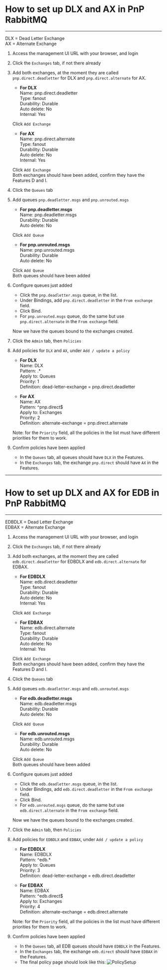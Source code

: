 # How to set up DLX and AX in PnP RabbitMQ
---

DLX = Dead Letter Exchange  
AX = Alternate Exchange  

1. Access the management UI URL with your browser, and login  

2. Click the `Exchanges` tab, if not there already  

3. Add both exchanges, at the moment they are called `pnp.direct.deadletter` for DLX and `pnp.direct.alternate` for AX.  

    - **For DLX**  
    Name: pnp.direct.deadletter  
    Type: fanout  
    Durability: Durable  
    Auto delete: No  
    Internal: Yes  

    Click `Add Exchange`  

    - **For AX**  
    Name: pnp.direct.alternate  
    Type: fanout  
    Durability: Durable  
    Auto delete: No  
    Internal: Yes  

    Click `Add Exchange`  
    Both exchanges should have been added, confirm they have the Features D and I.  

4. Click the `Queues` tab  

5. Add queues `pnp.deadletter.msgs` and `pnp.unrouted.msgs`  

    - **For pnp.deadletter.msgs**  
    Name: pnp.deadletter.msgs  
    Durability: Durable  
    Auto delete: No  

    Click `Add Queue`  

    - **For pnp.unrouted.msgs**  
    Name: pnp.unrouted.msgs  
    Durability: Durable  
    Auto delete: No  

    Click `Add Queue`  
    Both queues should have been added

6. Configure queues just added

    - Click the `pnp.deadletter.msgs` queue, in the list.  
    - Under Bindings, add `pnp.direct.deadletter` in the `From exchange` field.  
    - Click Bind.  
    - For `pnp.unrouted.msgs` queue, do the same but use `pnp.direct.alternate` in the `From exchange` field.  

    Now we have the queues bound to the exchanges created.  

7. Click the `Admin` tab, then `Policies`  

8. Add policies for `DLX` and `AX`, under `Add / update a policy`  

    - **For DLX**  
    Name: DLX  
    Pattern: .*  
    Apply to: Queues  
    Priority: 1  
    Definition: dead-letter-exchange = pnp.direct.deadletter  

    - **For AX**  
    Name: AX  
    Pattern: ^pnp.direct$  
    Apply to: Exchanges  
    Priority: 2  
    Definition: alternate-exchange = pnp.direct.alternate  

    Note: for the `Priority` field, all the policies in the list must have different priorities for them to work.  

9. Confirm policies have been applied  

    - In the `Queues` tab, all queues should have `DLX` in the Features.  
    - In the `Exchanges` tab, the exchange `pnp.direct` should have `AX` in the Features.  

---

# How to set up DLX and AX for EDB in PnP RabbitMQ
---

EDBDLX = Dead Letter Exchange  
EDBAX = Alternate Exchange  

1. Access the management UI URL with your browser, and login  

2. Click the `Exchanges` tab, if not there already  

3. Add both exchanges, at the moment they are called `edb.direct.deadletter` for EDBDLX and `edb.direct.alternate` for EDBAX.  

    - **For EDBDLX**  
    Name: edb.direct.deadletter  
    Type: fanout  
    Durability: Durable  
    Auto delete: No  
    Internal: Yes  

    Click `Add Exchange`  

    - **For EDBAX**  
    Name: edb.direct.alternate  
    Type: fanout  
    Durability: Durable  
    Auto delete: No  
    Internal: Yes  

    Click `Add Exchange`  
    Both exchanges should have been added, confirm they have the Features D and I.  

4. Click the `Queues` tab  

5. Add queues `edb.deadletter.msgs` and `edb.unrouted.msgs`  

    - **For edb.deadletter.msgs**  
    Name: edb.deadletter.msgs  
    Durability: Durable  
    Auto delete: No  

    Click `Add Queue`  

    - **For edb.unrouted.msgs**  
    Name: edb.unrouted.msgs  
    Durability: Durable  
    Auto delete: No  

    Click `Add Queue`  
    Both queues should have been added

6. Configure queues just added

    - Click the `edb.deadletter.msgs` queue, in the list.  
    - Under Bindings, add `edb.direct.deadletter` in the `From exchange` field.  
    - Click Bind.  
    - For `edb.unrouted.msgs` queue, do the same but use `edb.direct.alternate` in the `From exchange` field.  

    Now we have the queues bound to the exchanges created.  

7. Click the `Admin` tab, then `Policies`  

8. Add policies for `EDBDLX` and `EDBAX`, under `Add / update a policy`  

    - **For EDBDLX**  
    Name: EDBDLX  
    Pattern: ^edb.*  
    Apply to: Queues  
    Priority: 3  
    Definition: dead-letter-exchange = edb.direct.deadletter  

    - **For EDBAX**  
    Name: EDBAX  
    Pattern: ^edb.direct$  
    Apply to: Exchanges  
    Priority: 4  
    Definition: alternate-exchange = edb.direct.alternate  

    Note: for the `Priority` field, all the policies in the list must have different priorities for them to work.  

9. Confirm policies have been applied  

    - In the `Queues` tab, all EDB queues should have `EDBDLX` in the Features.  
    - In the `Exchanges` tab, the exchange `edb.direct` should have `EDBAX` in the Features.  
    - The final policy page should look like this: ![PolicySetup](_examples/RabbitMQPolicySetup.png)
